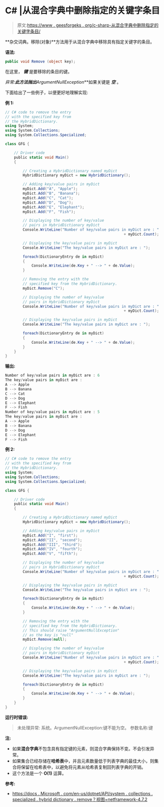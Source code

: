 # C# |从混合字典中删除指定的关键字条目

> 原文:[https://www . geesforgeks . org/c-sharp-从混合字典中删除指定的关键字条目/](https://www.geeksforgeeks.org/c-sharp-removing-the-specified-key-entry-from-hybriddictionary/)

**杂交词典。移除(对象)**方法用于从混合字典中移除具有指定关键字的条目。

**语法:**

```cs
public void Remove (object key);

```

在这里， ***键*** 是要移除的条目的键。

**异常:**此方法抛出***ArgumentNullException***如果关键是 ***空*** 。

下面给出了一些例子，以便更好地理解实现:

**例 1:**

```cs
// C# code to remove the entry
// with the specified key from
// the HybridDictionary.
using System;
using System.Collections;
using System.Collections.Specialized;

class GFG {

    // Driver code
    public static void Main()
    {

        // Creating a HybridDictionary named myDict
        HybridDictionary myDict = new HybridDictionary();

        // Adding key/value pairs in myDict
        myDict.Add("A", "Apple");
        myDict.Add("B", "Banana");
        myDict.Add("C", "Cat");
        myDict.Add("D", "Dog");
        myDict.Add("E", "Elephant");
        myDict.Add("F", "Fish");

        // Displaying the number of key/value
        // pairs in HybridDictionary myDict
        Console.WriteLine("Number of key/value pairs in myDict are : " 
                                                      + myDict.Count);

        // Displaying the key/value pairs in myDict
        Console.WriteLine("The key/value pairs in myDict are : ");

        foreach(DictionaryEntry de in myDict)
        {
            Console.WriteLine(de.Key + " --> " + de.Value);
        }

        // Removing the entry with the
        // specified key from the HybridDictionary.
        myDict.Remove("C");

        // Displaying the number of key/value
        // pairs in HybridDictionary myDict
        Console.WriteLine("Number of key/value pairs in myDict are : " 
                                                      + myDict.Count);

        // Displaying the key/value pairs in myDict
        Console.WriteLine("The key/value pairs in myDict are : ");

        foreach(DictionaryEntry de in myDict)
        {
            Console.WriteLine(de.Key + " --> " + de.Value);
        }
    }
}
```

**输出:**

```cs
Number of key/value pairs in myDict are : 6
The key/value pairs in myDict are : 
A --> Apple
B --> Banana
C --> Cat
D --> Dog
E --> Elephant
F --> Fish
Number of key/value pairs in myDict are : 5
The key/value pairs in myDict are : 
A --> Apple
B --> Banana
D --> Dog
E --> Elephant
F --> Fish

```

**例 2:**

```cs
// C# code to remove the entry
// with the specified key from
// the HybridDictionary.
using System;
using System.Collections;
using System.Collections.Specialized;

class GFG {

    // Driver code
    public static void Main()
    {

        // Creating a HybridDictionary named myDict
        HybridDictionary myDict = new HybridDictionary();

        // Adding key/value pairs in myDict
        myDict.Add("I", "first");
        myDict.Add("II", "second");
        myDict.Add("III", "third");
        myDict.Add("IV", "fourth");
        myDict.Add("V", "fifth");

        // Displaying the number of key/value
        // pairs in HybridDictionary myDict
        Console.WriteLine("Number of key/value pairs in myDict are : "
                                                      + myDict.Count);

        // Displaying the key/value pairs in myDict
        Console.WriteLine("The key/value pairs in myDict are : ");

        foreach(DictionaryEntry de in myDict)
        {
            Console.WriteLine(de.Key + " --> " + de.Value);
        }

        // Removing the entry with the
        // specified key from the HybridDictionary.
        // This should raise "ArgumentNullException"
        // as the key is "null"
        myDict.Remove(null);

        // Displaying the number of key/value
        // pairs in HybridDictionary myDict
        Console.WriteLine("Number of key/value pairs in myDict are : " 
                                                      + myDict.Count);

        // Displaying the key/value pairs in myDict
        Console.WriteLine("The key/value pairs in myDict are : ");

        foreach(DictionaryEntry de in myDict)
        {
            Console.WriteLine(de.Key + " --> " + de.Value);
        }
    }
}
```

**运行时错误:**

> 未处理异常:
> 系统。ArgumentNullException:键不能为空。
> 参数名称:键

**注:**

*   如果**混合字典**不包含具有指定键的元素，则混合字典保持不变。不会引发异常。
*   如果集合已经存储在**哈希表**中，并且元素数量低于列表字典的最佳大小，则集合将保留在哈希表中，以避免将元素从哈希表复制回列表字典的开销。
*   这个方法是一个 **O(1)** 运算。

**参考:**

*   [https://docs . Microsoft . com/en-us/dotnet/API/system . collections . specialized . hybrid dictionary . remove？视图=netframework-4.7.2](https://docs.microsoft.com/en-us/dotnet/api/system.collections.specialized.hybriddictionary.remove?view=netframework-4.7.2)